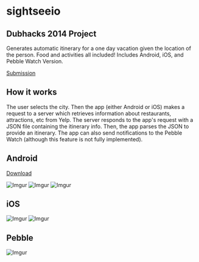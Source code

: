 sightseeio
==========

## Dubhacks 2014 Project

Generates automatic itinerary for a one day vacation given the location of the person. Food and activities all included! Includes Android, iOS, and Pebble Watch Version.

[Submission](http://dubhacks.challengepost.com/submissions/28640-siteseeio?utm_campaign=dubhacks_20141006&utm_content=submission_visible_in_gallery&utm_medium=email&utm_source=transactional)

## How it works

The user selects the city. Then the app (either Android or iOS) makes a request to a server which retrieves information about restaurants, attractions, etc from Yelp. The server responds to the app's request with a JSON file containing the itinerary info. Then, the app parses the JSON to provide an itinerary. The app can also send notifications to the Pebble Watch (although this feature is not fully implemented).  

## Android

[Download](https://www.dropbox.com/s/l3rssdl8f35e3j9/SightSeeIO%20%28Help%20Me%20I%27m%20Lazy%29.apk?dl=1)

![Imgur](http://i.imgur.com/0zCgm1Q.jpg) 
![Imgur](http://i.imgur.com/8zm2lpe.jpg)
![Imgur](http://i.imgur.com/CWO6us7.jpg)


## iOS

![Imgur](http://i.imgur.com/PccaWjc.jpg)
![Imgur](http://i.imgur.com/pl5finI.jpg)

## Pebble

![Imgur](http://i.imgur.com/q0n7PAz.jpg)





